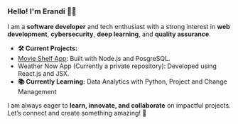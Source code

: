 ### Hello! I'm Erandi 👩‍💻  
I am a **software developer** and tech enthusiast with a strong interest in **web development**, **cybersecurity**, **deep learning**, and **quality assurance**.

- **🛠️ Current Projects:**
- [Movie Shelf App](https://github.com/erandime/movie-shelf-app): Built with Node.js and PosgreSQL. 
- Weather Now App (Currently a private repository): Developed using React.js and JSX.
- **📚 Currently Learning:** Data Analytics with Python, Project and Change Management  

I am always eager to **learn, innovate, and collaborate** on impactful projects. Let’s connect and create something amazing! 🚀
